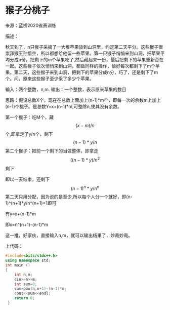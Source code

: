 #                猴子分桃子

来源：蓝桥2020省赛训练

描述：

秋天到了，n只猴子采摘了一大堆苹果放到山洞里，约定第二天平分。这些猴子很崇拜猴王孙悟空，所以都想给他留一些苹果。第一只猴子悄悄来到山洞，把苹果平均分成n份，把剩下的m个苹果吃了,然后藏起来一份，最后把剩下的苹果重新合在一起。这些猴子依次悄悄来到山洞，都做同样的操作，恰好每次都剩下了m个苹果。第二天，这些猴子来到山洞，把剩下的苹果分成n分，巧了，还是剩下了m个。问，原来这些猴子至少采了多少个苹果。

输入：两个整数，n,m. 输出：一个整数，表示原来苹果的数目

思路：假设总数X个，现在在总数上面加上(n-1)*m个，即每一次的余数m上加上(n-1)个桃子。是总数Y=x+(n-1)*m,可整除n,使其没有余数。

第一个猴子：吃M个，藏
$$
(x-m)/n
$$
个,即拿走了y/n个，剩下
$$
(n-1)*y/n
$$
第二个猴子：把前一个剩下的当做整体，即拿走
$$
((n-1)*y)/n^2
$$
 剩下

即以一天结束，还剩下
$$
(n-1)^n*y/n^n
$$
第二天只用分配，因为说的是至少,所以每个人分一个就好，即(n-1)^(n+1)*y/n^(n+1)=1即可

有y=x+(n-1)*m

即x=n^(n+1)-(n-1)*m

这一推，好家伙，直接输入n,m，就可以输出结果了，妙哉妙哉。

上代码：

```c++
#include<bits/stdc++.h>
using namespace std;
int main ()
{
	int n,m;
	cin>>n>>m;
	int sum=0;
	sum=pow(n,n+1)-(n-1)*m;
	cout<<sum<<endl;
	return 0;
 } 
```

